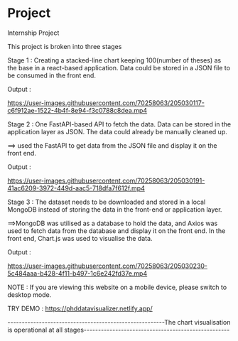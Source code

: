 # Project
Internship Project


This project is broken into three stages

Stage 1 : 
Creating a stacked-line chart keeping 100(number of theses) as the base in a react-based application. 
Data could be stored in a JSON file to be consumed in the front end.

Output : 



https://user-images.githubusercontent.com/70258063/205030117-c6f912ae-1522-4b4f-8e94-f3c0788c8dea.mp4




Stage 2 : 
One FastAPI-based API to fetch the data.
Data can be stored in the application layer as JSON. The data could already be manually cleaned up.

==> used the FastAPI to get data from the JSON file and display it on the front end.

Output : 



https://user-images.githubusercontent.com/70258063/205030191-41ac6209-3972-449d-aac5-718dfa7f612f.mp4



Stage 3 :
The dataset needs to be downloaded and stored in a local MongoDB instead of storing the data in the front-end or application layer.

==>MongoDB was utilised as a database to hold the data, and Axios was used to fetch data from the database and display it on the front end.
In the front end, Chart.js was used to visualise the data.

Output :

https://user-images.githubusercontent.com/70258063/205030230-5c484aaa-b428-4f11-b497-1c6e242fd37e.mp4


NOTE : If you are viewing this website on a mobile device, please switch to desktop mode.

TRY DEMO : https://phddatavisualizer.netlify.app/




-------------------------------------------------------The chart visualisation is operational at all stages---------------------------------------------------


